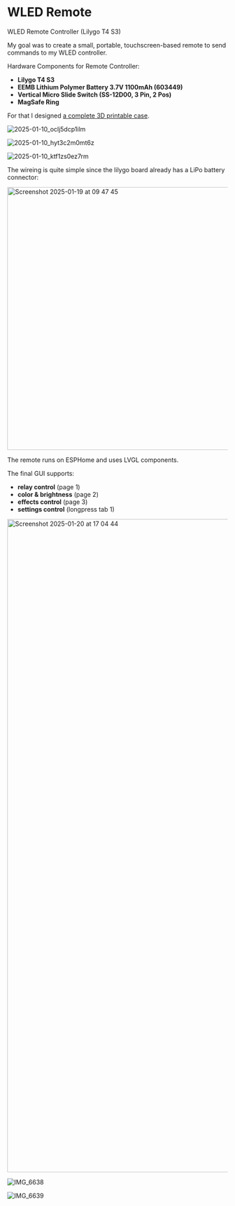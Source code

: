 # WLED Remote
WLED Remote Controller (Lilygo T4 S3)

My goal was to create a small, portable, touchscreen-based remote to send commands to my WLED controller.

Hardware Components for Remote Controller:
+ **Lilygo T4 S3**
+ **EEMB Lithium Polymer Battery 3.7V 1100mAh (603449)**
+ **Vertical Micro Slide Switch (SS-12D00, 3 Pin, 2 Pos)**
+ **MagSafe Ring**

For that I designed [a complete 3D printable case](https://makerworld.com/en/models/973948#profileId-946226).

![2025-01-10_oclj5dcp1ilm](https://github.com/user-attachments/assets/17b21df0-d27a-4663-83c9-23b3a8c22528)

![2025-01-10_hyt3c2m0mt6z](https://github.com/user-attachments/assets/0c7d9f86-9788-40d1-9297-77a8de6b4660)

![2025-01-10_ktf1zs0ez7rm](https://github.com/user-attachments/assets/7d4672e6-e2c9-4af1-8665-cd3a1e9a613c)

The wireing is quite simple since the lilygo board already has a LiPo battery connector:

<img width="601" alt="Screenshot 2025-01-19 at 09 47 45" src="https://github.com/user-attachments/assets/dcc1ce7e-b38c-4db9-b56b-eba25d8046b3" />

The remote runs on ESPHome and uses LVGL components.

The final GUI supports:
+ **relay control** (page 1)
+ **color & brightness** (page 2)
+ **effects control** (page 3)
+ **settings control** (longpress tab 1)

<img width="1493" alt="Screenshot 2025-01-20 at 17 04 44" src="https://github.com/user-attachments/assets/2ce0e046-93f3-4e5a-af55-67b6e12cfacc" />

![IMG_6638](https://github.com/user-attachments/assets/3d03886c-c3a4-44cb-b24c-e5d24dc3571e)

![IMG_6639](https://github.com/user-attachments/assets/f425c645-aa31-4b33-9a2c-50df2af1b459)
